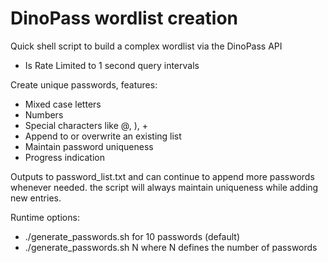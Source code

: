 # DinoPass wordlist creation
Quick shell script to build a complex wordlist via the DinoPass API

* Is Rate Limited to 1 second query intervals


Create unique passwords, features:

* Mixed case letters
* Numbers
* Special characters like @, ), +
* Append to or overwrite an existing list
* Maintain password uniqueness
* Progress indication

Outputs to password_list.txt and can continue to append more passwords whenever needed. the script will always maintain uniqueness while adding new entries.

Runtime options:

* ./generate_passwords.sh for 10 passwords (default)
* ./generate_passwords.sh N where N defines the number of passwords
